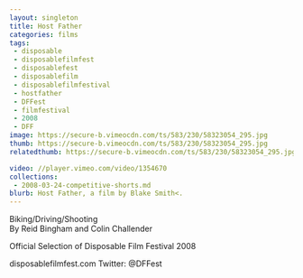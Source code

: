 ```yaml
---
layout: singleton
title: Host Father
categories: films
tags:
 - disposable
 - disposablefilmfest
 - disposablefest
 - disposablefilm
 - disposablefilmfestival
 - hostfather
 - DFFest
 - filmfestival
 - 2008
 - DFF
image: https://secure-b.vimeocdn.com/ts/583/230/58323054_295.jpg
thumb: https://secure-b.vimeocdn.com/ts/583/230/58323054_295.jpg
relatedthumb: https://secure-b.vimeocdn.com/ts/583/230/58323054_295.jpg

video: //player.vimeo.com/video/1354670
collections:
 - 2008-03-24-competitive-shorts.md
blurb: Host Father, a film by Blake Smith<.
---
```


Biking/Driving/Shooting  
By Reid Bingham and Colin Challender

Official Selection of Disposable Film Festival 2008

disposablefilmfest.com
Twitter: @DFFest
